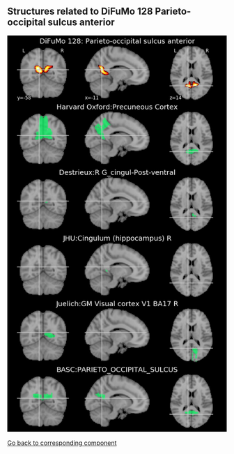 


## Structures related to DiFuMo 128 Parieto-occipital sulcus anterior

![61](61.jpg "Structures related to DiFuMo 128 Parieto-occipital sulcus anterior")

[Go back to corresponding component](https://parietal-inria.github.io/DiFuMo/128/html/61.html)